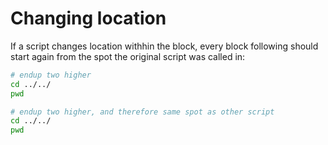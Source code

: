 # Changing location

If a script changes location withhin the block, every block following should
start again from the spot the original script was called in:

```bash
# endup two higher
cd ../../
pwd
```

```bash
# endup two higher, and therefore same spot as other script
cd ../../
pwd
```
